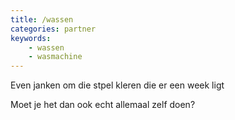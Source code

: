 ```yaml
---
title: /wassen
categories: partner
keywords:
    - wassen
    - wasmachine
---
```


Even janken om die stpel kleren die er een week ligt

Moet je het dan ook echt allemaal zelf doen?